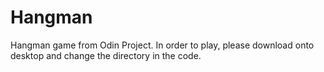 # Hangman
Hangman game from Odin Project. In order to play, please download onto desktop and change the directory in the code.